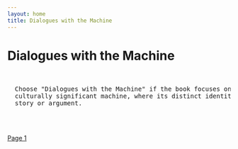 ```yaml
---
layout: home
title: Dialogues with the Machine
---
```

# Dialogues with the Machine
<pre>

  
  Choose "Dialogues with the Machine" if the book focuses on a unique, named, or 
  culturally significant machine, where its distinct identity is central to the
  story or argument.

                                                               — Machine
  
</pre>
[Page 1](./pages/page_1)
